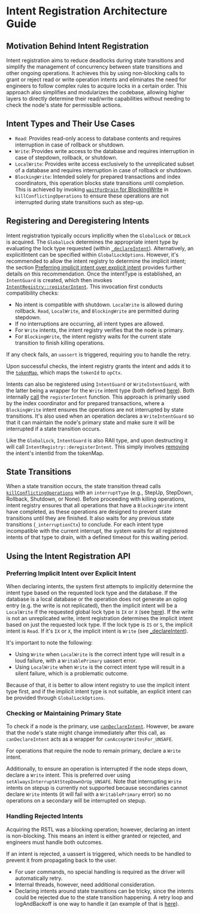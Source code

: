 # Intent Registration Architecture Guide

## Motivation Behind Intent Registration

Intent registration aims to reduce deadlocks during state transitions and simplify the management of concurrency between state transitions and other ongoing operations. It achieves this by using non-blocking calls to grant or reject read or write operation intents and eliminates the need for engineers to follow complex rules to acquire locks in a certain order. This approach also simplifies and modularizes the codebase, allowing higher layers to directly determine their read/write capabilities without needing to check the node's state for permissible actions.

## Intent Types and Their Use Cases

- `Read`: Provides read-only access to database contents and requires interruption in case of rollback or shutdown.
- `Write`: Provides write access to the database and requires interruption in case of stepdown, rollback, or shutdown.
- `LocalWrite`: Provides write access exclusively to the unreplicated subset of a database and requires interruption in case of rollback or shutdown.
- `BlockingWrite`: Intended solely for prepared transactions and index coordinators, this operation blocks state transitions until completion. This is achieved by invoking [`waitForDrain` for BlockingWrite](https://github.com/mongodb/mongo/blob/v8.2/src/mongo/db/repl/intent_registry.cpp#L196) in `killConflictingOperations` to ensure these operations are not interrupted during state transitions such as step-up.

## Registering and Deregistering Intents

Intent registration typically occurs implicitly when the `GlobalLock` or `DBLock` is acquired. The `GlobalLock` determines the appropriate intent type by evaluating the lock type requested (within [`_declareIntent`](https://github.com/mongodb/mongo/blob/v8.2/src/mongo/db/concurrency/d_concurrency.cpp#L154-L171)). Alternatively, an explicitIntent can be specified within `GlobalLockOptions`. However, it's recommended to allow the intent registry to determine the implicit intent; the section [Preferring implicit intent over explicit intent](#preferring-implicit-intent-over-explicit-intent) provides further details on this recommendation. Once the intentType is established, an `IntentGuard` is created, which then invokes [`IntentRegistry::registerIntent`](https://github.com/mongodb/mongo/blob/v8.2/src/mongo/db/concurrency/d_concurrency.cpp#L154-L171). This invocation first conducts compatibility checks:

- No intent is compatible with shutdown. `LocalWrite` is allowed during rollback. `Read`, `LocalWrite`, and `BlockingWrite` are permitted during stepdown.
- If no interruptions are occurring, all intent types are allowed.
- For `Write` intents, the intent registry verifies that the node is primary.
- For `BlockingWrite`, the intent registry waits for the current state transition to finish killing operations.

If any check fails, an `uassert` is triggered, requiring you to handle the retry.

Upon successful checks, the intent registry grants the intent and adds it to the [`tokenMap`](https://github.com/mongodb/mongo/blob/v8.2/src/mongo/db/repl/intent_registry.h#L192-L196), which maps the `tokenId` to `opCtx`.

Intents can also be registered using `IntentGuard` or `WriteIntentGuard`, with the latter being a wrapper for the `Write` intent type (both defined [here](https://github.com/mongodb/mongo/blob/v8.2/src/mongo/db/repl/intent_guard.h)). Both internally [call](https://github.com/mongodb/mongo/blob/v8.2/src/mongo/db/repl/intent_guard.cpp#L35) the `registerIntent` function. This approach is primarily used by the index coordinator and for prepared transactions, where a `BlockingWrite` intent ensures the operations are not interrupted by state transitions. It's also used when an operation declares a `WriteIntentGuard` so that it can maintain the node's primary state and make sure it will be interrupted if a state transition occurs.

Like the `GlobalLock`, `IntentGuard` is also RAII type, and upon destructing it will call `IntentRegistry::deregisterIntent`. This simply involves [removing](https://github.com/mongodb/mongo/blob/v8.2/src/mongo/db/repl/intent_registry.cpp#L151-L159) the intent's intentId from the tokenMap.

## State Transitions

When a state transition occurs, the state transition thread calls [`killConflictingOperations`](https://github.com/mongodb/mongo/blob/v8.2/src/mongo/db/repl/intent_registry.cpp#L187) with an `interruptType` (e.g., StepUp, StepDown, Rollback, Shutdown, or None). Before proceeding with killing operations, intent registry ensures that all operations that have a `BlockingWrite` intent have completed, as these operations are designed to prevent state transitions until they are finished. It also waits for any previous state transitions (`_interruptionCtx`) to conclude. For each intent type incompatible with the current interrupt, the system waits for all registered intents of that type to drain, with a defined timeout for this waiting period.

## Using the Intent Registration API

### Preferring Implicit Intent over Explicit Intent

When declaring intents, the system first attempts to implicitly determine the intent type based on the requested lock type and the database. If the database is a local database or the operation does not generate an oplog entry (e.g. the write is not replicated), then the implicit intent will be a `LocalWrite` if the requested global lock type is `IX` or `X` (see [here](https://github.com/mongodb/mongo/blob/v8.2/src/mongo/db/concurrency/d_concurrency.cpp#L252-L254)). If the write is not an unreplicated write, intent registration determines the implicit intent based on just the requested lock type. If the lock type is `IS` or `S`, the implicit intent is `Read`. If it's `IX` or `X`, the implicit intent is `Write` (see [\_declareIntent](https://github.com/mongodb/mongo/blob/v8.2/src/mongo/db/concurrency/d_concurrency.cpp#L154-L171)).

It's important to note the following:

- Using `Write` when `LocalWrite` is the correct intent type will result in a loud failure, with a `WritablePrimary` uassert error.
- Using `LocalWrite` when `Write` is the correct intent type will result in a silent failure, which is a problematic outcome.

Because of that, it is better to allow intent registry to use the implicit intent type first, and if the implicit intent type is not suitable, an explicit intent can be provided through `GlobalLockOptions`.

### Checking or Maintaining Primary State

To check if a node is the primary, use [`canDeclareIntent`](https://github.com/mongodb/mongo/blob/v8.2/src/mongo/db/repl/intent_registry.cpp#L161-L185). However, be aware that the node's state might change immediately after this call, as `canDeclareIntent` acts as a wrapper for `canAcceptWritesFor_UNSAFE`.

For operations that require the node to remain primary, declare a `Write` intent.

Additionally, to ensure an operation is interrupted if the node steps down, declare a `Write` intent. This is preferred over using `setAlwaysInterruptAtStepDownOrUp_UNSAFE`. Note that interrupting `Write` intents on stepup is currently not supported because secondaries cannot declare `Write` intents (it will fail with a `WritablePrimary` error) so no operations on a secondary will be interrupted on stepup.

### Handling Rejected Intents

Acquiring the RSTL was a blocking operation; however, declaring an intent is non-blocking. This means an intent is either granted or rejected, and engineers must handle both outcomes.

If an intent is rejected, a uassert is triggered, which needs to be handled to prevent it from propagating back to the user.

- For user commands, no special handling is required as the driver will automatically retry.
- Internal threads, however, need additional consideration.
- Declaring intents around state transitions can be tricky, since the intents could be rejected due to the state transition happening. A retry loop and logAndBackoff is one way to handle it (an example of that is [here](https://github.com/mongodb/mongo/blob/v8.2/src/mongo/db/repl/oplog_applier_batcher.cpp#L394-L401)).
